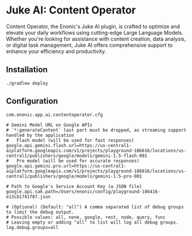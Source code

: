 # Juke AI: Content Operator

Content Operator, the Enonic's Juke AI plugin, is crafted to optimize and elevate your daily workflows using cutting-edge Large Language Models. Whether you're looking for assistance with content creation, data analysis, or digital task management, Juke AI offers comprehensive support to enhance your efficiency and productivity.

## Installation

```shell
./gradlew deploy
```

## Configuration

`com.enonic.app.ai.contentoperator.cfg`
```properties
# Gemini Model URL on Google APIs
# `*:generateContent` last part must be dropped, as streaming support handled by the application
#   Flash model (will be used for fast responses)
google.api.gemini.flash.url=https://us-central1-aiplatform.googleapis.com/v1/projects/playground-186616/locations/us-central1/publishers/google/models/gemini-1.5-flash-001
#   Pro model (will be used for accurate responses)
google.api.gemini.pro.url=https://us-central1-aiplatform.googleapis.com/v1/projects/playground-186616/locations/us-central1/publishers/google/models/gemini-1.5-pro-001

# Path to Google's Service Account Key (a JSON file)
google.api.sak.path=/Users/enonic/config/playground-186416-e13cb1741f87.json

# (Optional) (Default: "all") A comma separated list of debug groups to limit the debug output.
# Possible values: all, none, google, rest, node, query, func
# Leaving empty or adding "all" to list will log all debug groups.
log.debug.groups=all
```
